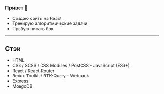 ### Привет 👋
- Создаю сайты на React
- Тренирую алгоритмические задачи
- Пробую писать бэк
---
## Стэк 
- HTML
- CSS / SCSS / CSS Modules / PostCSS - JavaScript (ES6+)
- React / React-Router
- Redux Toolkit / RTK-Query - Webpack
- Express
- MongoDB


